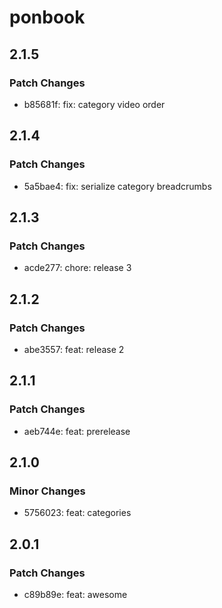 # ponbook

## 2.1.5

### Patch Changes

- b85681f: fix: category video order

## 2.1.4

### Patch Changes

- 5a5bae4: fix: serialize category breadcrumbs

## 2.1.3

### Patch Changes

- acde277: chore: release 3

## 2.1.2

### Patch Changes

- abe3557: feat: release 2

## 2.1.1

### Patch Changes

- aeb744e: feat: prerelease

## 2.1.0

### Minor Changes

- 5756023: feat: categories

## 2.0.1

### Patch Changes

- c89b89e: feat: awesome
